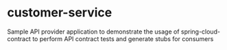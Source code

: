 # customer-service
Sample API provider application to demonstrate the usage of spring-cloud-contract to perform API contract tests and generate stubs for consumers
